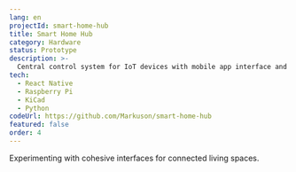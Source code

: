 ```yaml
---
lang: en
projectId: smart-home-hub
title: Smart Home Hub
category: Hardware
status: Prototype
description: >-
  Central control system for IoT devices with mobile app interface and voice control integration.
tech:
  - React Native
  - Raspberry Pi
  - KiCad
  - Python
codeUrl: https://github.com/Markuson/smart-home-hub
featured: false
order: 4
---
```


Experimenting with cohesive interfaces for connected living spaces.
